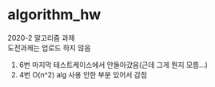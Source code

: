 # algorithm_hw
2020-2 알고리즘 과제<br>도전과제는 업로드 하지 않음
1. 6번 마지막 테스트케이스에서 안돌아갔음(근데 그게 뭔지 모름...)
2. 4번 O(n^2) alg 사용 안한 부분 있어서 감점
